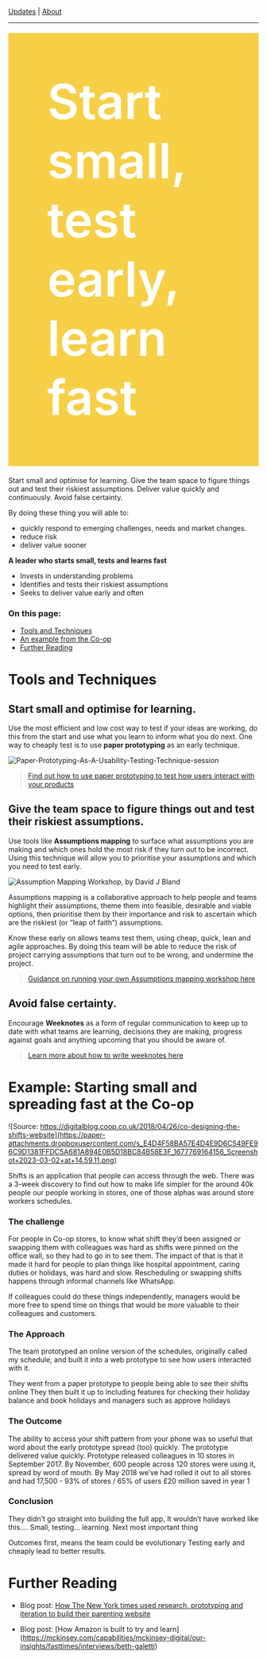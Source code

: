 [Updates](/updates/index.html) | [About](/about/index.html)

----


<div style="background: #f6cf46; color: white; padding: 0.8em; font-size: 7em; font-weight: 600;margin: 20px 0">
    Start small, test early, learn fast
</div>

Start small and optimise for learning.  Give the team space to figure things out and test their riskiest assumptions. Deliver value quickly and continuously. Avoid false certainty.

By doing these thing you will able to:
- quickly respond to emerging challenges, needs and market changes.  
- reduce risk
- deliver value sooner

**A leader who starts small, tests and learns fast**
- Invests in understanding problems
- Identifies and tests their riskiest assumptions
- Seeks to deliver value early and often

### On this page:

- [Tools and Techniques](#tools-and-techniques)
- [An example from the Co-op](#example-starting-small-and-spreading-fast-at-the-co-op)
- [Further Reading](#further-reading)

# Tools and Techniques
## Start small and optimise for learning.  
Use the most efficient and low cost way to test if your ideas are working, do this from the start and use what you learn to inform what you do next. One way to cheaply test is to use **paper prototyping** as an early technique.

![Paper-Prototyping-As-A-Usability-Testing-Technique-session](https://usabilitygeek.com/wp-content/uploads/2012/08/Paper-Prototyping-As-A-Usability-Testing-Technique-session.jpg)

> [Find out how to use paper prototyping to test how users interact with your products](https://usabilitygeek.com/paper-prototyping-as-a-usability-testing-technique/)


## Give the team space to figure things out and test their riskiest assumptions.

Use tools like **Assumptions mapping** to surface what assumptions you are making and which ones hold the most risk if they turn out to be incorrect. Using this technique will allow you to prioritise your assumptions and which you need to test early.

![Assumption Mapping Workshop, by David J Bland](https://paper-attachments.dropboxusercontent.com/s_E4D4F58BA57E4D4E9D6C549FE96C9D1381FFDC5A681A894E0B5D18BC84B58E3F_1677769192759_Screenshot+2023-03-02+at+14.59.38.png)

Assumptions mapping is a collaborative approach to help people and teams highlight their assumptions, theme them into feasible, desirable and viable options, then prioritise them by their importance and risk to ascertain which are the riskiest (or “leap of faith”) assumptions.

Know these early on allows teams test them, using cheap, quick, lean and agile approaches. By doing this team will be able to reduce the risk of project carrying assumptions that turn out to be wrong, and undermine the project.

> [Guidance on running your own Assumptions mapping workshop here](https://www.dropbox.com/s/qfomji91krnho0j/Assumptions%20Mapping%20Worksheet%20-%20Precoil%20v3.0.pdf?dl=0)

## Avoid false certainty.
Encourage **Weeknotes** as a form of regular communication to keep up to date with what teams are learning, decisions they are making, progress against goals and anything upcoming that you should be aware of.

> [Learn more about how to write weeknotes here](https://wow.how/to-/write-weeknotes)

# Example: Starting small and spreading fast at the Co-op
![Source: https://digitalblog.coop.co.uk/2018/04/26/co-designing-the-shifts-website](https://paper-attachments.dropboxusercontent.com/s_E4D4F58BA57E4D4E9D6C549FE96C9D1381FFDC5A681A894E0B5D18BC84B58E3F_1677769164156_Screenshot+2023-03-02+at+14.59.11.png)

Shifts is an application that people can access through the web.
There was a 3-week discovery to find out how to make life simpler for the around 40k people our people working in stores, one of those alphas was around store workers schedules.

### The challenge
For people in Co-op stores, to know what shift they’d been assigned or swapping them with colleagues was hard as shifts were pinned on the office wall, so they had to go in to see them.
The impact of that is that it made it hard for people to plan things like hospital appointment, caring duties or holidays, was hard and slow. 
Rescheduling or swapping shifts happens through informal channels like WhatsApp.

If colleagues could do these things independently, managers would be more free to spend time on things that would be more valuable to their colleagues and customers.

### The Approach
The team prototyped an online version of the schedules, originally called my schedule, and built it into a web prototype to see how users interacted with it.

They went from a paper prototype to people being able to see their shifts online
They then built it up to including features for checking their holiday balance and book holidays and managers such as approve holidays

### The Outcome
The ability to access your shift pattern from your phone was so useful that word about the early prototype spread (too) quickly. The prototype delivered value quickly.
Prototype released colleagues in 10 stores in September 2017. 
By November, 600 people across 120 stores were using it, spread by word of mouth.
By May 2018 we’ve had rolled it out to all stores and had 17,500 - 93% of stores / 65% of users 
£20 million saved in year 1

### Conclusion
They didn’t go straight into building the full app, It wouldn’t have worked like this…. Small, testing… learning.  Next most important thing

Outcomes first, means the team could be evolutionary
Testing early and cheaply lead to better results.

# Further Reading

- Blog post: [How The New York times used research, prototyping and iteration to build their parenting website](https://open.nytimes.com/how-we-built-nyt-parenting-341f0acf0d2)

- Blog post: [How Amazon is built to try and learn] (https://mckinsey.com/capabilities/mckinsey-digital/our-insights/fasttimes/interviews/beth-galetti)

